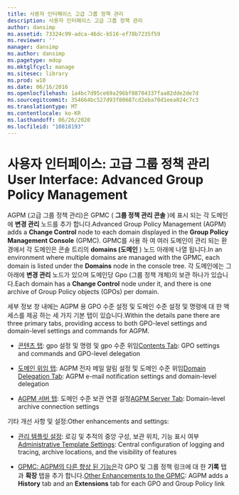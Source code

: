 ```yaml
---
title: 사용자 인터페이스 고급 그룹 정책 관리
description: 사용자 인터페이스 고급 그룹 정책 관리
author: dansimp
ms.assetid: 73324c99-adca-46dc-b516-ef78b7235f59
ms.reviewer: ''
manager: dansimp
ms.author: dansimp
ms.pagetype: mdop
ms.mktglfcycl: manage
ms.sitesec: library
ms.prod: w10
ms.date: 06/16/2016
ms.openlocfilehash: 1a4bc7d95ce69a296bf88704337faa82dde2de7d
ms.sourcegitcommit: 354664bc527d93f80687cd2eba70d1eea024c7c3
ms.translationtype: MT
ms.contentlocale: ko-KR
ms.lasthandoff: 06/26/2020
ms.locfileid: "10818193"
---
```

# <span data-ttu-id="a664e-103">사용자 인터페이스: 고급 그룹 정책 관리</span><span class="sxs-lookup"><span data-stu-id="a664e-103">User Interface: Advanced Group Policy Management</span></span>


<span data-ttu-id="a664e-104">AGPM (고급 그룹 정책 관리)은 GPMC ( **그룹 정책 관리 콘솔** )에 표시 되는 각 도메인에 **변경 관리** 노드를 추가 합니다.</span><span class="sxs-lookup"><span data-stu-id="a664e-104">Advanced Group Policy Management (AGPM) adds a **Change Control** node to each domain displayed in the **Group Policy Management Console** (GPMC).</span></span> <span data-ttu-id="a664e-105">GPMC를 사용 하 여 여러 도메인이 관리 되는 환경에서 각 도메인은 콘솔 트리의 **domains (도메인** ) 노드 아래에 나열 됩니다.</span><span class="sxs-lookup"><span data-stu-id="a664e-105">In an environment where multiple domains are managed with the GPMC, each domain is listed under the **Domains** node in the console tree.</span></span> <span data-ttu-id="a664e-106">각 도메인에는 그 아래에 **변경 관리** 노드가 있으며 도메인당 Gpo (그룹 정책 개체)의 보관 하나가 있습니다.</span><span class="sxs-lookup"><span data-stu-id="a664e-106">Each domain has a **Change Control** node under it, and there is one archive of Group Policy objects (GPOs) per domain.</span></span>

<span data-ttu-id="a664e-107">세부 정보 창 내에는 AGPM 용 GPO 수준 설정 및 도메인 수준 설정 및 명령에 대 한 액세스를 제공 하는 세 가지 기본 탭이 있습니다.</span><span class="sxs-lookup"><span data-stu-id="a664e-107">Within the details pane there are three primary tabs, providing access to both GPO-level settings and domain-level settings and commands for AGPM.</span></span>

-   <span data-ttu-id="a664e-108">[콘텐츠 탭](contents-tab.md): gpo 설정 및 명령 및 gpo 수준 위임</span><span class="sxs-lookup"><span data-stu-id="a664e-108">[Contents Tab](contents-tab.md): GPO settings and commands and GPO-level delegation</span></span>

-   <span data-ttu-id="a664e-109">[도메인 위임 탭](domain-delegation-tab.md): AGPM 전자 메일 알림 설정 및 도메인 수준 위임</span><span class="sxs-lookup"><span data-stu-id="a664e-109">[Domain Delegation Tab](domain-delegation-tab.md): AGPM e-mail notification settings and domain-level delegation</span></span>

-   <span data-ttu-id="a664e-110">[AGPM 서버 탭](agpm-server-tab.md): 도메인 수준 보관 연결 설정</span><span class="sxs-lookup"><span data-stu-id="a664e-110">[AGPM Server Tab](agpm-server-tab.md): Domain-level archive connection settings</span></span>

<span data-ttu-id="a664e-111">기타 개선 사항 및 설정:</span><span class="sxs-lookup"><span data-stu-id="a664e-111">Other enhancements and settings:</span></span>

-   <span data-ttu-id="a664e-112">[관리 템플릿 설정](administrative-template-settings.md): 로깅 및 추적의 중앙 구성, 보관 위치, 기능 표시 여부</span><span class="sxs-lookup"><span data-stu-id="a664e-112">[Administrative Template Settings](administrative-template-settings.md): Central configuration of logging and tracing, archive locations, and the visibility of features</span></span>

-   <span data-ttu-id="a664e-113">[GPMC: AGPM의 다른 향상 된 기능은](other-enhancements-to-the-gpmc.md)각 GPO 및 그룹 정책 링크에 대 한 **기록** 탭과 **확장** 탭을 추가 합니다.</span><span class="sxs-lookup"><span data-stu-id="a664e-113">[Other Enhancements to the GPMC](other-enhancements-to-the-gpmc.md): AGPM adds a **History** tab and an **Extensions** tab for each GPO and Group Policy link</span></span>

 

 





